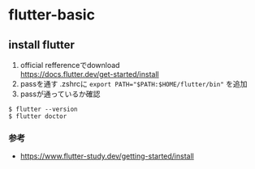 # flutter-basic


## install flutter
1. official refferenceでdownload  
https://docs.flutter.dev/get-started/install
2. passを通す
.zshrcに `export PATH="$PATH:$HOME/flutter/bin"` を追加
3. passが通っているか確認
```
$ flutter --version
$ flutter doctor
```

### 参考
- https://www.flutter-study.dev/getting-started/install
